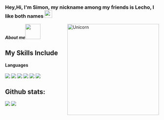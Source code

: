 ### Hey,Hi, I'm Simon, my nickname among my friends is Lecho, I like both names <img src="https://media.giphy.com/media/hvRJCLFzcasrR4ia7z/giphy.gif" width="25px">
<img align="right" width=300px alt="Unicorn" src="https://media1.tenor.com/m/g3y2q5VQxvAAAAAC/cat-computer.gif" />

***About me***<img src="https://i.pinimg.com/originals/6a/6d/0f/6a6d0f1118a5cdc9db52529bdedada9d.gif" width="50px">&nbsp;

## My Skills Include

<h4> Languages </h4>
<span> 
  <img src="https://img.shields.io/badge/HTML5-E34F26?style=for-the-badge&logo=html5&logoColor=white">
  <img src="https://img.shields.io/badge/CSS3-1572B6?style=for-the-badge&logo=css3&logoColor=white">
  <img src="https://img.shields.io/badge/JavaScript-F7DF1E?style=for-the-badge&logo=javascript&logoColor=black">
  <img src="https://img.shields.io/badge/Java-ED8B00?style=for-the-badge&logo=java&logoColor=white">
  <img src="https://img.shields.io/badge/python-3670A0?style=for-the-badge&logo=python&logoColor=ffdd54">
  <img src= "https://img.shields.io/badge/typescript-%23007ACC.svg?style=for-the-badge&logo=typescript&logoColor=white">
 


</span>







<h2>Github stats:</h2> 

[![](https://github-readme-stats.vercel.app/api?username=Lecho67&show_icons=true&theme=tokyonight&hide_border=true&locale=en)](https://github.com/Lecho67)
[![](https://github-readme-streak-stats.herokuapp.com/?user=Lecho67&theme=material-palenight)](https://github.com/Lecho67)
</div>
